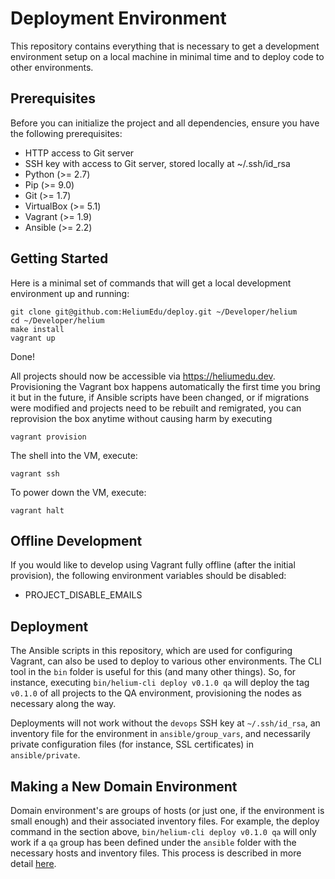 # Deployment Environment

This repository contains everything that is necessary to get a development environment setup on a local machine in minimal time and to deploy code to
other environments.

## Prerequisites

Before you can initialize the project and all dependencies, ensure you have the following prerequisites:

* HTTP access to Git server
* SSH key with access to Git server, stored locally at ~/.ssh/id_rsa
* Python (>= 2.7)
* Pip (>= 9.0)
* Git (>= 1.7)
* VirtualBox (>= 5.1)
* Vagrant (>= 1.9)
* Ansible (>= 2.2)

## Getting Started

Here is a minimal set of commands that will get a local development environment up and running:

```
git clone git@github.com:HeliumEdu/deploy.git ~/Developer/helium
cd ~/Developer/helium
make install
vagrant up
```

Done!

All projects should now be accessible via https://heliumedu.dev. Provisioning the Vagrant box happens automatically the first time you bring it
but in the future, if Ansible scripts have been changed, or if migrations were modified and projects need to be rebuilt and remigrated, you can
reprovision the box anytime without causing harm by executing

```
vagrant provision
```

The shell into the VM, execute:

```
vagrant ssh
```

To power down the VM, execute:

```
vagrant halt
```

## Offline Development

If you would like to develop using Vagrant fully offline (after the initial provision), the following environment variables should be disabled:

* PROJECT_DISABLE_EMAILS

## Deployment

The Ansible scripts in this repository, which are used for configuring Vagrant, can also be used to deploy to various other environments. The
CLI tool in the `bin` folder is useful for this (and many other things). So, for instance, executing `bin/helium-cli deploy v0.1.0 qa`
will deploy the tag `v0.1.0` of all projects to the QA environment, provisioning the nodes as necessary along the way.

Deployments will not work without the `devops` SSH key at `~/.ssh/id_rsa`, an inventory file for the environment in `ansible/group_vars`, and
necessarily private configuration files (for instance, SSL certificates) in `ansible/private`.

## Making a New Domain Environment

Domain environment's are groups of hosts (or just one, if the environment is small enough) and their associated inventory files. For example,
the deploy command in the section above, `bin/helium-cli deploy v0.1.0 qa` will only work if a `qa` group has been defined under the `ansible`
folder with the necessary hosts and inventory files. This process is described in more detail [here](ansible/README.md).
